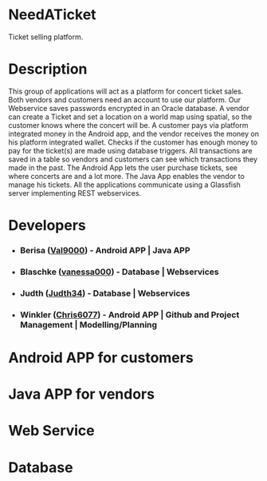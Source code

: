# NeedATicket

Ticket selling platform.

# Description

This group of applications will act as a platform for concert ticket sales. Both vendors and customers need an account to use our platform. Our Webservice saves passwords encrypted in an Oracle database. A vendor can create a Ticket and set a location on a world map using spatial, so the customer knows where the concert will be. A customer pays via platform integrated money in the Android app, and the vendor receives the money on his platform integrated wallet. Checks if the customer has enough money to pay for the ticket(s) are made using database triggers. All transactions are saved in a table so vendors and customers can see which transactions they made in the past. The Android App lets the user purchase tickets, see where concerts are and a lot more. The Java App enables the vendor to manage his tickets. All the applications communicate using a Glassfish server implementing REST webservices.

# Developers

* ### Berisa ([Val9000](https://github.com/Val9000)) - Android APP | Java APP
* ### Blaschke ([vanessa000](https://github.com/vanessa000)) - Database | Webservices
* ### Judth ([Judth34](https://github.com/Judth34)) - Database | Webservices
* ### Winkler ([Chris6077](https://github.com/Chris6077)) - Android APP | Github and Project Management | Modelling/Planning

# Android APP for customers

# Java APP for vendors

# Web Service

# Database
